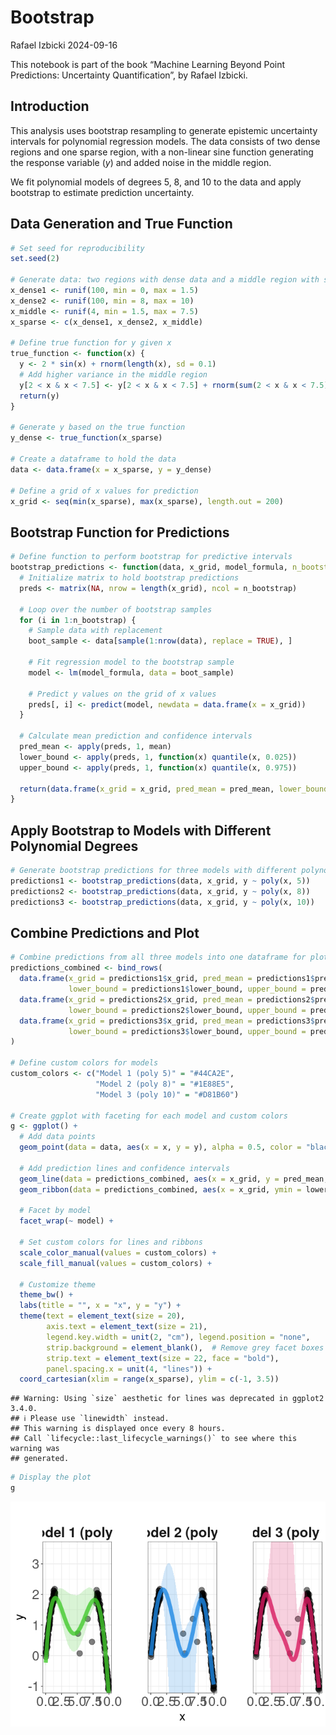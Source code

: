 Bootstrap
================
Rafael Izbicki
2024-09-16

This notebook is part of the book “Machine Learning Beyond Point
Predictions: Uncertainty Quantification”, by Rafael Izbicki.

## Introduction

This analysis uses bootstrap resampling to generate epistemic
uncertainty intervals for polynomial regression models. The data
consists of two dense regions and one sparse region, with a non-linear
sine function generating the response variable ($y$) and added noise in
the middle region.

We fit polynomial models of degrees 5, 8, and 10 to the data and apply
bootstrap to estimate prediction uncertainty.

## Data Generation and True Function

``` r
# Set seed for reproducibility
set.seed(2)

# Generate data: two regions with dense data and a middle region with sparse data
x_dense1 <- runif(100, min = 0, max = 1.5)
x_dense2 <- runif(100, min = 8, max = 10)
x_middle <- runif(4, min = 1.5, max = 7.5)
x_sparse <- c(x_dense1, x_dense2, x_middle)

# Define true function for y given x
true_function <- function(x) {
  y <- 2 * sin(x) + rnorm(length(x), sd = 0.1)
  # Add higher variance in the middle region
  y[2 < x & x < 7.5] <- y[2 < x & x < 7.5] + rnorm(sum(2 < x & x < 7.5), sd = 2)
  return(y)
}

# Generate y based on the true function
y_dense <- true_function(x_sparse)

# Create a dataframe to hold the data
data <- data.frame(x = x_sparse, y = y_dense)

# Define a grid of x values for prediction
x_grid <- seq(min(x_sparse), max(x_sparse), length.out = 200)
```

## Bootstrap Function for Predictions

``` r
# Define function to perform bootstrap for predictive intervals
bootstrap_predictions <- function(data, x_grid, model_formula, n_bootstrap = 1000) {
  # Initialize matrix to hold bootstrap predictions
  preds <- matrix(NA, nrow = length(x_grid), ncol = n_bootstrap)
  
  # Loop over the number of bootstrap samples
  for (i in 1:n_bootstrap) {
    # Sample data with replacement
    boot_sample <- data[sample(1:nrow(data), replace = TRUE), ]
    
    # Fit regression model to the bootstrap sample
    model <- lm(model_formula, data = boot_sample)
    
    # Predict y values on the grid of x values
    preds[, i] <- predict(model, newdata = data.frame(x = x_grid))
  }
  
  # Calculate mean prediction and confidence intervals
  pred_mean <- apply(preds, 1, mean)
  lower_bound <- apply(preds, 1, function(x) quantile(x, 0.025))
  upper_bound <- apply(preds, 1, function(x) quantile(x, 0.975))
  
  return(data.frame(x_grid = x_grid, pred_mean = pred_mean, lower_bound = lower_bound, upper_bound = upper_bound))
}
```

## Apply Bootstrap to Models with Different Polynomial Degrees

``` r
# Generate bootstrap predictions for three models with different polynomial degrees
predictions1 <- bootstrap_predictions(data, x_grid, y ~ poly(x, 5))
predictions2 <- bootstrap_predictions(data, x_grid, y ~ poly(x, 8))
predictions3 <- bootstrap_predictions(data, x_grid, y ~ poly(x, 10))
```

## Combine Predictions and Plot

``` r
# Combine predictions from all three models into one dataframe for plotting
predictions_combined <- bind_rows(
  data.frame(x_grid = predictions1$x_grid, pred_mean = predictions1$pred_mean,
             lower_bound = predictions1$lower_bound, upper_bound = predictions1$upper_bound, model = "Model 1 (poly 5)"),
  data.frame(x_grid = predictions2$x_grid, pred_mean = predictions2$pred_mean,
             lower_bound = predictions2$lower_bound, upper_bound = predictions2$upper_bound, model = "Model 2 (poly 8)"),
  data.frame(x_grid = predictions3$x_grid, pred_mean = predictions3$pred_mean,
             lower_bound = predictions3$lower_bound, upper_bound = predictions3$upper_bound, model = "Model 3 (poly 10)")
)

# Define custom colors for models
custom_colors <- c("Model 1 (poly 5)" = "#44CA2E", 
                   "Model 2 (poly 8)" = "#1E88E5", 
                   "Model 3 (poly 10)" = "#D81B60")

# Create ggplot with faceting for each model and custom colors
g <- ggplot() +
  # Add data points
  geom_point(data = data, aes(x = x, y = y), alpha = 0.5, color = "black", size = 4) +
  
  # Add prediction lines and confidence intervals
  geom_line(data = predictions_combined, aes(x = x_grid, y = pred_mean, color = model), size = 3, alpha = 0.8) +
  geom_ribbon(data = predictions_combined, aes(x = x_grid, ymin = lower_bound, ymax = upper_bound, fill = model), alpha = 0.2) +
  
  # Facet by model
  facet_wrap(~ model) +
  
  # Set custom colors for lines and ribbons
  scale_color_manual(values = custom_colors) +
  scale_fill_manual(values = custom_colors) +
  
  # Customize theme
  theme_bw() +
  labs(title = "", x = "x", y = "y") +
  theme(text = element_text(size = 20),
        axis.text = element_text(size = 21),
        legend.key.width = unit(2, "cm"), legend.position = "none",
        strip.background = element_blank(),  # Remove grey facet boxes
        strip.text = element_text(size = 22, face = "bold"),
        panel.spacing.x = unit(4, "lines")) +
  coord_cartesian(xlim = range(x_sparse), ylim = c(-1, 3.5))
```

    ## Warning: Using `size` aesthetic for lines was deprecated in ggplot2 3.4.0.
    ## ℹ Please use `linewidth` instead.
    ## This warning is displayed once every 8 hours.
    ## Call `lifecycle::last_lifecycle_warnings()` to see where this warning was
    ## generated.

``` r
# Display the plot
g
```

![](Bootstrap_Notebook_files/figure-gfm/unnamed-chunk-4-1.png)<!-- -->
